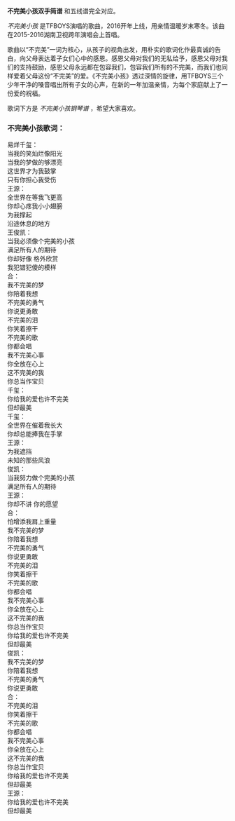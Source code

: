

**不完美小孩双手简谱** 和五线谱完全对应。

_不完美小孩_ 是TFBOYS演唱的歌曲，2016开年上线，用亲情温暖岁末寒冬。该曲在2015-2016湖南卫视跨年演唱会上首唱。

歌曲以“不完美”一词为核心，从孩子的视角出发，用朴实的歌词化作最真诚的告白，向父母表达着子女们心中的感恩。感恩父母对我们的无私给予，感恩父母对我们的支持鼓励，感恩父母永远都在包容我们，包容我们所有的不完美，而我们也同样爱着父母这份“不完美”的爱。《不完美小孩》透过深情的旋律，用TFBOYS三个少年干净的嗓音唱出所有子女的心声，在新的一年加温亲情，为每个家庭献上了一份爱的祝福。

歌词下方是 _不完美小孩钢琴谱_ ，希望大家喜欢。

### 不完美小孩歌词：

易烊千玺：  
当我的笑灿烂像阳光  
当我的梦做的够漂亮  
这世界才为我鼓掌  
只有你担心我受伤  
王源：  
全世界在等我飞更高  
你却心疼我小小翅膀  
为我撑起  
沿途休息的地方  
王俊凯：  
当我必须像个完美的小孩  
满足所有人的期待  
你却好像 格外欣赏  
我犯错犯傻的模样  
合：  
我不完美的梦  
你陪着我想  
不完美的勇气  
你说更勇敢  
不完美的泪  
你笑着擦干  
不完美的歌  
你都会唱  
我不完美心事  
你全放在心上  
这不完美的我  
你总当作宝贝  
千玺：  
你给我的爱也许不完美  
但却最美  
千玺：  
全世界在催着我长大  
你却总能捧我在手掌  
王源：  
为我遮挡  
未知的那些风浪  
俊凯：  
当我努力做个完美的小孩  
满足所有人的期待  
王源：  
你却不讲 你的愿望  
合：  
怕增添我肩上重量  
我不完美的梦  
你陪着我想  
不完美的勇气  
你说更勇敢  
不完美的泪  
你笑着擦干  
不完美的歌  
你都会唱  
我不完美心事  
你全放在心上  
这不完美的我  
你总当作宝贝  
你给我的爱也许不完美  
但却最美  
俊凯：  
我不完美的梦  
你陪着我想  
不完美的勇气  
你说更勇敢  
合：  
不完美的泪  
你笑着擦干  
不完美的歌  
你都会唱  
我不完美心事  
你全放在心上  
这不完美的我  
你总当作宝贝  
你给我的爱也许不完美  
但却最美  
王源：  
你给我的爱也许不完美  
但却最美

